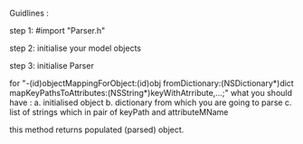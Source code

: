 
Guidlines :

step 1: #import "Parser.h"

step 2: initialise your model objects

step 3: initialise Parser 

for "-(id)objectMappingForObject:(id)obj fromDictionary:(NSDictionary*)dict mapKeyPathsToAttributes:(NSString*)keyWithAtrribute,...;"  what you should have :
 a. initialised object
 b. dictionary from which you are going to parse
 c. list of strings which in pair of keyPath and attributeMName 

 this method returns populated (parsed) object.
